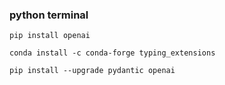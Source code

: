 ### python terminal


`pip install openai`

`conda install -c conda-forge typing_extensions`

`pip install --upgrade pydantic openai`


